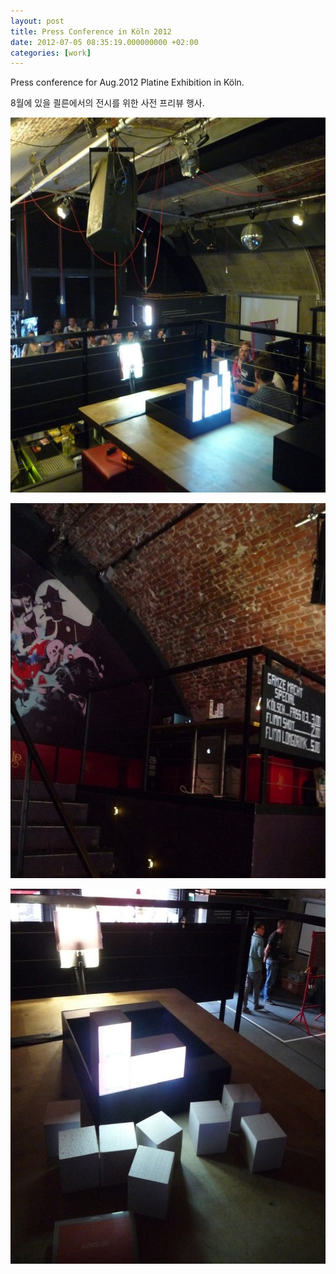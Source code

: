 ```yaml
---
layout: post
title: Press Conference in Köln 2012
date: 2012-07-05 08:35:19.000000000 +02:00
categories: [work]
---
```

<p>Press conference for Aug.2012 Platine Exhibition in Köln.</p>
<p>8월에 있을 쾰른에서의 전시를 위한 사전 프리뷰 행사.</p>
<p><img src="/assets/P11102305016ce4b03dc6-600x600.jpg" alt="P11102305016ce4b03dc6.jpg" width="600" height="600" class="alignnone size-medium wp-image-2922" /></p>
<p><img src="/assets/P11102365016ce49b607f-580x600.jpg" alt="P11102365016ce49b607f.jpg" width="580" height="600" class="alignnone size-medium wp-image-2921" /></p>
<p><img src="/assets/P11102425016ce487b13f-600x600.jpg" alt="P11102425016ce487b13f.jpg" width="600" height="600" class="alignnone size-medium wp-image-2920" /></p>
